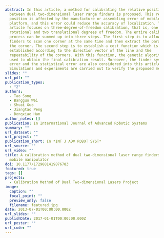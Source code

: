```yaml
---
abstract: In this article, a method for calibrating the relative position
  between dual two-dimensional laser range finders is proposed. This relative
  position is affected by the manufacture or assembling error of mobile
  platform, and this error could reduce the accuracy of localization. This
  article focuses on three-degree-of-freedom calibration, that is, one
  rotational and two translational degrees of freedom. The entire calibration
  process can be summed up into three steps. The first step is to allow the dual
  finders to scan one corner at the same time and then extract the parameters of
  the corner. The second step is to establish a cost function which is
  established according to the direction vector of the line and the
  repeatability of the corners. With this function, the genetic algorithm is
  used to obtain the final calibration result. Moreover, the finder systematic
  error and the statistical error are also considered into this article.
  Simulations and experiments are carried out to verify the proposed method.
slides: ""
url_pdf: ""
publication_types:
  - "2"
authors:
  - Tao Song
  - Bangguo Wei
  - Shuai Guo
  - Jiangtao Peng
  - Dongxiao Han
author_notes: []
publication: In International Journal of Advanced Robotic Systems
summary: ""
url_dataset: ""
url_project: ""
publication_short: In *INT J ADV ROBOT SYST*
url_source: ""
url_video: ""
title: A calibration method of dual two-dimensional laser range finders for
  mobile manipulator
doi: 10.1177/1729881419876783
featured: true
tags: []
projects:
  - Calibration Method of Dual Two-dimensional Lasers Project
image:
  caption: ""
  focal_point: ""
  preview_only: false
  filename: featured.jpg
date: 2013-07-01T00:00:00.000Z
url_slides: ""
publishDate: 2017-01-01T00:00:00.000Z
url_poster: ""
url_code: ""
---
```

